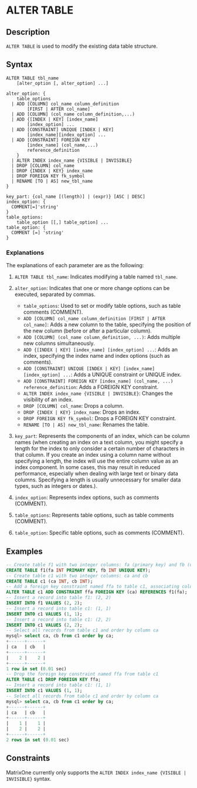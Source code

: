 # **ALTER TABLE**

## **Description**

`ALTER TABLE` is used to modify the existing data table structure.

## **Syntax**

```
ALTER TABLE tbl_name
    [alter_option [, alter_option] ...]

alter_option: {
    table_options
  | ADD [COLUMN] col_name column_definition
        [FIRST | AFTER col_name]
  | ADD [COLUMN] (col_name column_definition,...)
  | ADD {[INDEX | KEY] [index_name]
        [index_option] ...
  | ADD [CONSTRAINT] UNIQUE [INDEX | KEY]
        [index_name][index_option] ...
  | ADD [CONSTRAINT] FOREIGN KEY
        [index_name] (col_name,...)
        reference_definition
    }
  | ALTER INDEX index_name {VISIBLE | INVISIBLE}
  | DROP [COLUMN] col_name
  | DROP {INDEX | KEY} index_name
  | DROP FOREIGN KEY fk_symbol
  | RENAME [TO | AS] new_tbl_name
}

key_part: {col_name [(length)] | (expr)} [ASC | DESC]
index_option: {
  COMMENT[=]'string'
}
table_options:
    table_option [[,] table_option] ...
table_option: {
  COMMENT [=] 'string'
}
```

### **Explanations**

The explanations of each parameter are as the following:

1. `ALTER TABLE tbl_name`: Indicates modifying a table named `tbl_name`.
2. `alter_option`: Indicates that one or more change options can be executed, separated by commas.
    - `table_options`: Used to set or modify table options, such as table comments (COMMENT).
    - `ADD [COLUMN] col_name column_definition [FIRST | AFTER col_name]`: Adds a new column to the table, specifying the position of the new column (before or after a particular column).
    - `ADD [COLUMN] (col_name column_definition, ...)`: Adds multiple new columns simultaneously.
    - `ADD {[INDEX | KEY] [index_name] [index_option] ...`: Adds an index, specifying the index name and index options (such as comments).
    - `ADD [CONSTRAINT] UNIQUE [INDEX | KEY] [index_name][index_option] ...`: Adds a UNIQUE constraint or UNIQUE index.
    - `ADD [CONSTRAINT] FOREIGN KEY [index_name] (col_name, ...) reference_definition`: Adds a FOREIGN KEY constraint.
    - `ALTER INDEX index_name {VISIBLE | INVISIBLE}`: Changes the visibility of an index.
    - `DROP [COLUMN] col_name`: Drops a column.
    - `DROP {INDEX | KEY} index_name`: Drops an index.
    - `DROP FOREIGN KEY fk_symbol`: Drops a FOREIGN KEY constraint.
    - `RENAME [TO | AS] new_tbl_name`: Renames the table.

3. `key_part`: Represents the components of an index, which can be column names (when creating an index on a text column, you might specify a length for the index to only consider a certain number of characters in that column. If you create an index using a column name without specifying a length, the index will use the entire column value as an index component. In some cases, this may result in reduced performance, especially when dealing with large text or binary data columns. Specifying a length is usually unnecessary for smaller data types, such as integers or dates.).
4. `index_option`: Represents index options, such as comments (COMMENT).
5. `table_options`: Represents table options, such as table comments (COMMENT).
6. `table_option`: Specific table options, such as comments (COMMENT).

## **Examples**

```sql
-- Create table f1 with two integer columns: fa (primary key) and fb (unique key)
CREATE TABLE f1(fa INT PRIMARY KEY, fb INT UNIQUE KEY);
-- Create table c1 with two integer columns: ca and cb
CREATE TABLE c1 (ca INT, cb INT);
-- Add a foreign key constraint named ffa to table c1, associating column ca of table c1 with column fa of table f1
ALTER TABLE c1 ADD CONSTRAINT ffa FOREIGN KEY (ca) REFERENCES f1(fa);
-- Insert a record into table f1: (2, 2)
INSERT INTO f1 VALUES (2, 2);
-- Insert a record into table c1: (1, 1)
INSERT INTO c1 VALUES (1, 1);
-- Insert a record into table c1: (2, 2)
INSERT INTO c1 VALUES (2, 2);
-- Select all records from table c1 and order by column ca
mysql> select ca, cb from c1 order by ca;
+------+------+
| ca   | cb   |
+------+------+
|    2 |    2 |
+------+------+
1 row in set (0.01 sec)
-- Drop the foreign key constraint named ffa from table c1
ALTER TABLE c1 DROP FOREIGN KEY ffa;
-- Insert a record into table c1: (1, 1)
INSERT INTO c1 VALUES (1, 1);
-- Select all records from table c1 and order by column ca
mysql> select ca, cb from c1 order by ca;
+------+------+
| ca   | cb   |
+------+------+
|    1 |    1 |
|    2 |    2 |
+------+------+
2 rows in set (0.01 sec)
```

## Constraints

MatrixOne currently only supports the `ALTER INDEX index_name {VISIBLE | INVISIBLE}` syntax.
